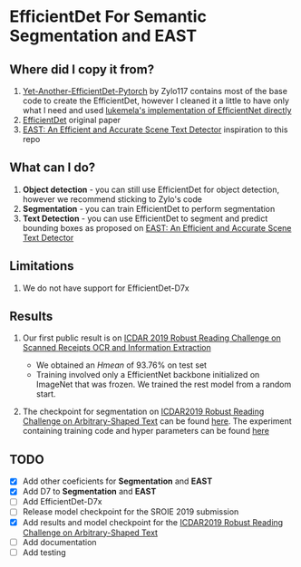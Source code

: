 # EfficientDet For Semantic Segmentation and EAST

## Where did I copy it from?

1. [Yet-Another-EfficientDet-Pytorch](https://github.com/zylo117/Yet-Another-EfficientDet-Pytorch) by Zylo117 contains most of the base code to create the EfficientDet, however I cleaned it a little to have only what I need and used [lukemela's implementation of EfficientNet directly](https://github.com/lukemelas/EfficientNet-PyTorch)
1. [EfficientDet](https://arxiv.org/abs/1911.09070) original paper
1. [EAST: An Efficient and Accurate Scene Text Detector](https://arxiv.org/abs/1704.03155) inspiration to this repo

## What can I do?

1. **Object detection** - you can still use EfficientDet for object detection, however we recommend sticking to Zylo's code
1. **Segmentation** - you can train EfficientDet to perform segmentation
1. **Text Detection** - you can use EfficientDet to segment and predict bounding boxes as proposed on [EAST: An Efficient and Accurate Scene Text Detector](https://arxiv.org/abs/1704.03155)

## Limitations

1. We do not have support for EfficientDet-D7x

## Results

1. Our first public result is on [ICDAR 2019 Robust Reading Challenge on Scanned Receipts OCR and Information Extraction](https://rrc.cvc.uab.es/?ch=13)
   - We obtained an _Hmean_ of 93.76% on test set
   - Training involved only a EfficientNet backbone initialized on ImageNet that was frozen. We trained the rest model from a random start.

1. The checkpoint for segmentation on [ICDAR2019 Robust Reading Challenge on Arbitrary-Shaped Text](https://rrc.cvc.uab.es/?ch=14) can be found [here](https://drive.google.com/file/d/1DI8BpWiCFti_qyu0Dw2ebPUSM6ebSkCl/view?usp=sharing). The experiment containing training code and hyper parameters can be found [here](https://ui.neptune.ai/israelcamp/TextDetection/e/TD-18/charts)
## TODO

- [x] Add other coeficients for **Segmentation** and **EAST**
- [x] Add D7 to **Segmentation** and **EAST**
- [ ] Add EfficientDet-D7x
- [ ] Release model checkpoint for the SROIE 2019 submission
- [x] Add results and model checkpoint for the [ICDAR2019 Robust Reading Challenge on Arbitrary-Shaped Text](https://rrc.cvc.uab.es/?ch=14)
- [ ] Add documentation
- [ ] Add testing
